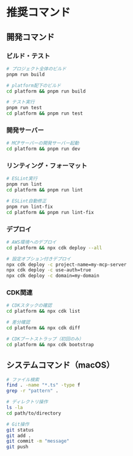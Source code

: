 # 推奨コマンド

## 開発コマンド

### ビルド・テスト
```bash
# プロジェクト全体のビルド
pnpm run build

# platform配下のビルド
cd platform && pnpm run build

# テスト実行
pnpm run test
cd platform && pnpm run test
```

### 開発サーバー
```bash
# MCPサーバーの開発サーバー起動
cd platform && pnpm run dev
```

### リンティング・フォーマット
```bash
# ESLint実行
pnpm run lint
cd platform && pnpm run lint

# ESLint自動修正
pnpm run lint-fix
cd platform && pnpm run lint-fix
```

### デプロイ
```bash
# AWS環境へのデプロイ
cd platform && npx cdk deploy --all

# 設定オプション付きデプロイ
npx cdk deploy -c project-name=my-mcp-server
npx cdk deploy -c use-auth=true
npx cdk deploy -c domain=my-domain
```

### CDK関連
```bash
# CDKスタックの確認
cd platform && npx cdk list

# 差分確認
cd platform && npx cdk diff

# CDKブートストラップ（初回のみ）
cd platform && npx cdk bootstrap
```

## システムコマンド（macOS）
```bash
# ファイル検索
find . -name "*.ts" -type f
grep -r "pattern" .

# ディレクトリ操作
ls -la
cd path/to/directory

# Git操作
git status
git add .
git commit -m "message"
git push
```